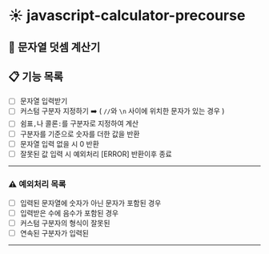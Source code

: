 # ☀️ javascript-calculator-precourse

## 🚀 문자열 덧셈 계산기

## 📋 기능 목록

- [ ] 문자열 입력받기
- [ ] 커스텀 구분자 지정하기 ➡️ ( `//`와 `\n` 사이에 위치한 문자가 있는 경우 )
- [ ] 쉼표`,`나 콜론`:`를 구분자로 지정하여 계산
- [ ] 구분자를 기준으로 숫자를 더한 값을 반환
- [ ] 문자열 입력 없을 시 0 반환
- [ ] 잘못된 값 입력 시 예외처리 [ERROR] 반환이후 종료

---

### ⚠️ 예외처리 목록

- [ ] 입력된 문자열에 숫자가 아닌 문자가 포함된 경우
- [ ] 입력받은 수에 음수가 포함된 경우
- [ ] 커스텀 구분자의 형식이 잘못된
- [ ] 연속된 구분자가 입력된

---
